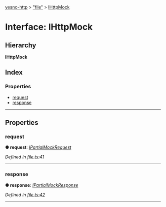 [yesno-http](../README.md) > ["file"](../modules/_file_.md) > [IHttpMock](../interfaces/_file_.ihttpmock.md)

# Interface: IHttpMock

## Hierarchy

**IHttpMock**

## Index

### Properties

* [request](_file_.ihttpmock.md#request)
* [response](_file_.ihttpmock.md#response)

---

## Properties

<a id="request"></a>

###  request

**● request**: *[IPartialMockRequest](_file_.ipartialmockrequest.md)*

*Defined in [file.ts:41](https://github.com/FormidableLabs/yesno/blob/61f406a/src/file.ts#L41)*

___
<a id="response"></a>

###  response

**● response**: *[IPartialMockResponse](_file_.ipartialmockresponse.md)*

*Defined in [file.ts:42](https://github.com/FormidableLabs/yesno/blob/61f406a/src/file.ts#L42)*

___

